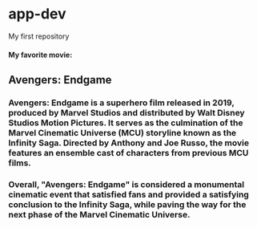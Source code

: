 # app-dev
My first repository

#### My favorite movie:

## **Avengers: Endgame**

### Avengers: Endgame is a superhero film released in 2019, produced by Marvel Studios and distributed by Walt Disney Studios Motion Pictures. It serves as the culmination of the Marvel Cinematic Universe (MCU) storyline known as the Infinity Saga. Directed by Anthony and Joe Russo, the movie features an ensemble cast of characters from previous MCU films.

### Overall, "Avengers: Endgame" is considered a monumental cinematic event that satisfied fans and provided a satisfying conclusion to the Infinity Saga, while paving the way for the next phase of the Marvel Cinematic Universe.

